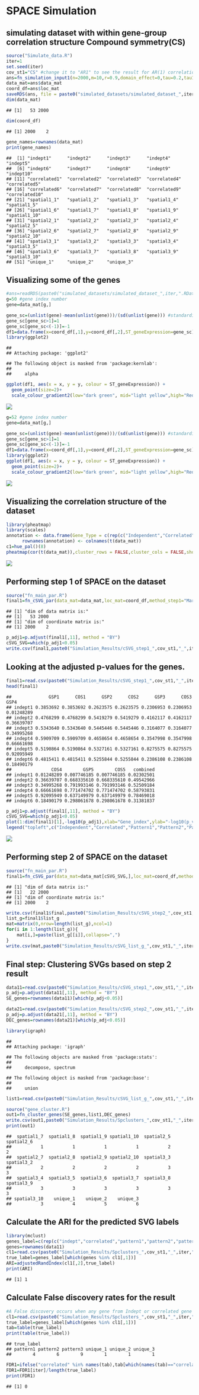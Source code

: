 SPACE Simulation
================

## simulating dataset with within gene-group correlation structure Compound symmetry(CS)

``` r
source("Simulate_data.R")
iter=1
set.seed(iter)
cov_st1="CS" #change it to "AR1" to see the result for AR(1) correlation structure
ans=fn_simulation_input1(n=2000,m=10,r=0.9,domain_effect=0,tau=0.2,tau1=0.5,tau2=0.5,tau3=0.5,tau4=1,sig_sq=0.25,kern_para=5,mean_exp=0.05,cov_st=cov_st1)
data_mat=ans$data_mat
coord_df=ans$loc_mat
saveRDS(ans, file = paste0("simulated_datasets/simulated_dataset_",iter,".RData"))
dim(data_mat)
```

    ## [1]   53 2000

``` r
dim(coord_df)
```

    ## [1] 2000    2

``` r
gene_names=rownames(data_mat)
print(gene_names)
```

    ##  [1] "indept1"      "indept2"      "indept3"      "indept4"      "indept5"     
    ##  [6] "indept6"      "indept7"      "indept8"      "indept9"      "indept10"    
    ## [11] "correlated1"  "correlated2"  "correlated3"  "correlated4"  "correlated5" 
    ## [16] "correlated6"  "correlated7"  "correlated8"  "correlated9"  "correlated10"
    ## [21] "spatial1_1"   "spatial1_2"   "spatial1_3"   "spatial1_4"   "spatial1_5"  
    ## [26] "spatial1_6"   "spatial1_7"   "spatial1_8"   "spatial1_9"   "spatial1_10" 
    ## [31] "spatial2_1"   "spatial2_2"   "spatial2_3"   "spatial2_4"   "spatial2_5"  
    ## [36] "spatial2_6"   "spatial2_7"   "spatial2_8"   "spatial2_9"   "spatial2_10" 
    ## [41] "spatial3_1"   "spatial3_2"   "spatial3_3"   "spatial3_4"   "spatial3_5"  
    ## [46] "spatial3_6"   "spatial3_7"   "spatial3_8"   "spatial3_9"   "spatial3_10" 
    ## [51] "unique_1"     "unique_2"     "unique_3"

## Visualizing some of the genes

``` r
#ans=readRDS(paste0("simulated_datasets/simulated_dataset_",iter,".RData"))
g=50 #gene index number
gene=data_mat[g,]

gene_sc=(unlist(gene)-mean(unlist(gene)))/(sd(unlist(gene))) #standardizing the gene expression values
gene_sc[gene_sc>1]=1
gene_sc[gene_sc<(-1)]=-1
df1=data.frame(x=coord_df[,1],y=coord_df[,2],ST_geneExpression=gene_sc)
library(ggplot2)
```

    ## 
    ## Attaching package: 'ggplot2'

    ## The following object is masked from 'package:kernlab':
    ## 
    ##     alpha

``` r
ggplot(df1, aes(x = x, y = y, colour = ST_geneExpression)) +
  geom_point(size=2)+
  scale_colour_gradient2(low="dark green", mid="light yellow",high="Red", midpoint = 0,breaks=seq(-1,1,0.4), limits=c(-1, 1))
```

![](Simulation_files/figure-gfm/unnamed-chunk-2-1.png)<!-- -->

``` r
g=52 #gene index number
gene=data_mat[g,]

gene_sc=(unlist(gene)-mean(unlist(gene)))/(sd(unlist(gene))) #standardizing the gene expression values
gene_sc[gene_sc>1]=1
gene_sc[gene_sc<(-1)]=-1
df1=data.frame(x=coord_df[,1],y=coord_df[,2],ST_geneExpression=gene_sc)
library(ggplot2)
ggplot(df1, aes(x = x, y = y, colour = ST_geneExpression)) +
  geom_point(size=2)+
  scale_colour_gradient2(low="dark green", mid="light yellow",high="Red", midpoint = 0,breaks=seq(-1,1,0.4), limits=c(-1, 1))
```

![](Simulation_files/figure-gfm/unnamed-chunk-2-2.png)<!-- -->

## Visualizing the correlation structure of the dataset

``` r
library(pheatmap)
library(scales)
annotation <- data.frame(Gene_Type = c(rep(c("Independent","Correlated","Pattern1","Pattern2","Pattern3"),each=10),c("Pattern4","Pattern5","Pattern6")))
      rownames(annotation) <- colnames(t(data_mat))
c1=hue_pal()(8)
pheatmap(cor(t(data_mat)),cluster_rows = FALSE,cluster_cols = FALSE,show_rownames = FALSE, show_colnames = FALSE,annotation=annotation,annotation_names_row = FALSE, annotation_names_col = FALSE,fontsize=15,annotation_colors=list(Gene_Type = c("Independent"= c1[1], "Correlated" = c1[2],"Pattern1"=c1[3],"Pattern2"=c1[4],"Pattern3"=c1[5],"Pattern4"=c1[6],"Pattern5"=c1[7],"Pattern6"=c1[8])))
```

![](Simulation_files/figure-gfm/unnamed-chunk-3-1.png)<!-- -->

## Performing step 1 of SPACE on the dataset

``` r
source("fn_main_par.R")
final1=fn_cSVG_par(data_mat=data_mat,loc_mat=coord_df,method_step1="MargcorTest",thres_step1="standard",control=FALSE,ncores=7)
```

    ## [1] "dim of data matrix is:"
    ## [1]   53 2000
    ## [1] "dim of coordinate matrix is:"
    ## [1] 2000    2

``` r
p_adj1=p.adjust(final1[,11], method = "BY")
cSVG_SVG=which(p_adj1<0.05)
write.csv(final1,paste0("Simulation_Results/cSVG_step1_",cov_st1,"_",iter,".csv"))
```

## Looking at the adjusted p-values for the genes.

``` r
final1=read.csv(paste0("Simulation_Results/cSVG_step1_",cov_st1,"_",iter,".csv"),row.names = 1)
head(final1)
```

    ##              GSP1      COS1      GSP2      COS2      GSP3      COS3       GSP4
    ## indept1 0.3853692 0.3853692 0.2623575 0.2623575 0.2306953 0.2306953 0.01248289
    ## indept2 0.4768299 0.4768299 0.5419279 0.5419279 0.4162117 0.4162117 0.36639707
    ## indept3 0.5343640 0.5343640 0.5445446 0.5445446 0.3164077 0.3164077 0.34995268
    ## indept4 0.5909709 0.5909709 0.4658654 0.4658654 0.3547998 0.3547998 0.66661698
    ## indept5 0.5190864 0.5190864 0.5327161 0.5327161 0.8275575 0.8275575 0.92095949
    ## indept6 0.4815411 0.4815411 0.5255844 0.5255844 0.2386108 0.2386108 0.18490179
    ##               COS4        GSP5        COS5   combined
    ## indept1 0.01248289 0.007746185 0.007746185 0.02302501
    ## indept2 0.36639707 0.668335610 0.668335610 0.49542966
    ## indept3 0.34995268 0.791993146 0.791993146 0.52509184
    ## indept4 0.66661698 0.771474702 0.771474702 0.58793831
    ## indept5 0.92095949 0.637149979 0.637149979 0.78469018
    ## indept6 0.18490179 0.298061678 0.298061678 0.31381837

``` r
p_adj1=p.adjust(final1[,11], method = "BY")
cSVG_SVG=which(p_adj1<0.05)
plot(1:dim(final1)[1],-log10(p_adj1),xlab="Gene_index",ylab="-log10(p_value)",col=c(rep(c1[1:5],each=10),c1[6:8]),pch=15) 
legend("topleft",c("Independent","Correlated","Pattern1","Pattern2","Pattern3","Pattern4","Pattern5","Pattern6"),fill=c1[1:8])
```

![](Simulation_files/figure-gfm/unnamed-chunk-5-1.png)<!-- -->

## Performing step 2 of SPACE on the dataset

``` r
source("fn_main_par.R")
final1=fn_cSVG_par(data_mat=data_mat[cSVG_SVG,],loc_mat=coord_df,method_step1="MargcorTest",thres_step1="standard",control=TRUE,ncores=7)
```

    ## [1] "dim of data matrix is:"
    ## [1]   22 2000
    ## [1] "dim of coordinate matrix is:"
    ## [1] 2000    2

``` r
write.csv(final1$final,paste0("Simulation_Results/cSVG_step2_",cov_st1,"_",iter,".csv"))
list_g=final1$list_g
mat=matrix(0,nrow=length(list_g),ncol=1)
for(i in 1:length(list_g)){
    mat[i,]=paste(list_g[[i]],collapse=",")
}
write.csv(mat,paste0("Simulation_Results/cSVG_list_g_",cov_st1,"_",iter,".csv"))
```

## Final step: Clustering SVGs based on step 2 result

``` r
data11=read.csv(paste0("Simulation_Results/cSVG_step1_",cov_st1,"_",iter,".csv"),row.names = 1)
p_adj=p.adjust(data11[,11], method = "BY")
SE_genes=rownames(data11)[which(p_adj<0.05)]

data21=read.csv(paste0("Simulation_Results/cSVG_step2_",cov_st1,"_",iter,".csv"),row.names = 1)
p_adj=p.adjust(data21[,11], method = "BY")
DEC_genes=rownames(data21)[which(p_adj<0.05)]

library(igraph)
```

    ## 
    ## Attaching package: 'igraph'

    ## The following objects are masked from 'package:stats':
    ## 
    ##     decompose, spectrum

    ## The following object is masked from 'package:base':
    ## 
    ##     union

``` r
list1=read.csv(paste0("Simulation_Results/cSVG_list_g_",cov_st1,"_",iter,".csv"))

source("gene_cluster.R")
out1=fn_cluster_genes(SE_genes,list1,DEC_genes)
write.csv(out1,paste0("Simulation_Results/Spclusters_",cov_st1,"_",iter,".csv"))
print(out1)
```

    ##  spatial1_7  spatial1_8  spatial1_9 spatial1_10  spatial2_5  spatial2_6 
    ##           1           1           1           1           2           2 
    ##  spatial2_7  spatial2_8  spatial2_9 spatial2_10  spatial3_3  spatial3_2 
    ##           2           2           2           2           3           3 
    ##  spatial3_4  spatial3_5  spatial3_6  spatial3_7  spatial3_8  spatial3_9 
    ##           3           3           3           3           3           3 
    ## spatial3_10    unique_1    unique_2    unique_3 
    ##           3           4           5           6

## Calculate the ARI for the predicted SVG labels

``` r
library(mclust)
genes_label=c(rep(c("indept","correlated","pattern1","pattern2","pattern3"),each=10),paste0("unique_",1:3))
genes=rownames(data11)
cl1=read.csv(paste0("Simulation_Results/Spclusters_",cov_st1,"_",iter,".csv"))
true_label=genes_label[which(genes %in% cl1[,1])]
ARI=adjustedRandIndex(cl1[,2],true_label)
print(ARI)
```

    ## [1] 1

## Calculate False discovery rates for the result

``` r
#A False discovery occurs when any gene from Indept or correlated gene group shows up in the detected SVG list
cl1=read.csv(paste0("Simulation_Results/Spclusters_",cov_st1,"_",iter,".csv"))
true_label=genes_label[which(genes %in% cl1[,1])]
tab=table(true_label)
print(table(true_label))
```

    ## true_label
    ## pattern1 pattern2 pattern3 unique_1 unique_2 unique_3 
    ##        4        6        9        1        1        1

``` r
FDR1=ifelse("correlated" %in% names(tab),tab[which(names(tab)=="correlated")],0) + ifelse("indept" %in% names(tab),tab[which(names(tab)=="indept")],0)
FDR1=FDR1[iter]/length(true_label)
print(FDR1)
```

    ## [1] 0
